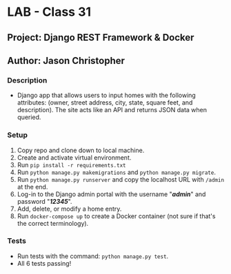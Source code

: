 # LAB - Class 31

## Project: Django REST Framework & Docker

## Author: Jason Christopher

### Description

* Django app that allows users to input homes with the following attributes: (owner, street address, city, state, square feet, and description). The site acts like an API and returns JSON data when queried.

### Setup

1. Copy repo and clone down to local machine.
2. Create and activate virtual environment.
3. Run `pip install -r requirements.txt`
4. Run `python manage.py makemigrations` and `python manage.py migrate`.
5. Run `python manage.py runserver` and copy the localhost URL with `/admin` at the end.
6. Log-in to the Django admin portal with the username "***admin***" and password "***12345***".
7. Add, delete, or modify a home entry.
8. Run `docker-compose up` to create a Docker container (not sure if that's the correct terminology).

### Tests

* Run tests with the command: `python manage.py test`.
* All 6 tests passing!
